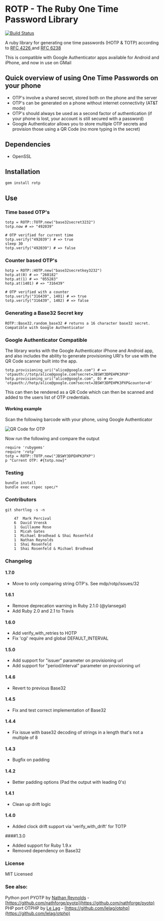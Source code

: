 # ROTP - The Ruby One Time Password Library
[![Build Status](https://secure.travis-ci.org/mdp/rotp.png)](http://travis-ci.org/mdp/rotp)

A ruby library for generating one time passwords (HOTP & TOTP) according to [ RFC 4226 ](http://tools.ietf.org/html/rfc4226) and [ RFC 6238 ](http://tools.ietf.org/html/rfc6238)

This is compatible with Google Authenticator apps available for Android and iPhone, and now in use on GMail

## Quick overview of using One Time Passwords on your phone

* OTP's involve a shared secret, stored both on the phone and the server
* OTP's can be generated on a phone without internet connectivity (AT&T mode)
* OTP's should always be used as a second factor of authentication (if your phone is lost, your account is still secured with a password)
* Google Authenticator allows you to store multiple OTP secrets and provision those using a QR Code (no more typing in the secret)

## Dependencies

* OpenSSL

## Installation

    gem install rotp

## Use

### Time based OTP's

    totp = ROTP::TOTP.new("base32secret3232")
    totp.now # => "492039"

    # OTP verified for current time
    totp.verify("492039") # => true
    sleep 30
    totp.verify("492039") # => false

### Counter based OTP's

    hotp = ROTP::HOTP.new("base32secretkey3232")
    hotp.at(0) # => "260182"
    hotp.at(1) # => "055283"
    hotp.at(1401) # => "316439"

    # OTP verified with a counter
    totp.verify("316439", 1401) # => true
    totp.verify("316439", 1402) # => false

### Generating a Base32 Secret key

    ROTP::Base32.random_base32 # returns a 16 character base32 secret. Compatible with Google Authenticator

### Google Authenticator Compatible

The library works with the Google Authenticator iPhone and Android app, and also
includes the ability to generate provisioning URI's for use with the QR Code scanner
built into the app.

    totp.provisioning_uri("alice@google.com") # => 'otpauth://totp/alice@google.com?secret=JBSWY3DPEHPK3PXP'
    hotp.provisioning_uri("alice@google.com", 0) # => 'otpauth://hotp/alice@google.com?secret=JBSWY3DPEHPK3PXP&counter=0'

This can then be rendered as a QR Code which can then be scanned and added to the users
list of OTP credentials.

#### Working example

Scan the following barcode with your phone, using Google Authenticator

![QR Code for OTP](http://chart.apis.google.com/chart?cht=qr&chs=250x250&chl=otpauth%3A%2F%2Ftotp%2Falice%40google.com%3Fsecret%3DJBSWY3DPEHPK3PXP)

Now run the following and compare the output

    require 'rubygems'
    require 'rotp'
    totp = ROTP::TOTP.new("JBSWY3DPEHPK3PXP")
    p "Current OTP: #{totp.now}"

### Testing

    bundle install
    bundle exec rspec spec/*

### Contributors

    git shortlog -s -n

        47  Mark Percival
        6  David Vrensk
        1  Guillaume Rose
        1  Micah Gates
        1  Michael Brodhead & Shai Rosenfeld
        1  Nathan Reynolds
        1  Shai Rosenfeld
        1  Shai Rosenfeld & Michael Brodhead

### Changelog

#### 1.7.0

- Move to only comparing string OTP's. See mdp/rotp/issues/32

#### 1.6.1

- Remove deprecation warning in Ruby 2.1.0 (@ylansegal)
- Add Ruby 2.0 and 2.1 to Travis

#### 1.6.0

- Add verify_with_retries to HOTP
- Fix 'cgi' require and global DEFAULT_INTERVAL

#### 1.5.0

- Add support for "issuer" parameter on provisioning url
- Add support for "period/interval" parameter on provisioning url

#### 1.4.6

- Revert to previous Base32

#### 1.4.5

- Fix and test correct implementation of Base32

#### 1.4.4

- Fix issue with base32 decoding of strings in a length that's not a multiple of 8

#### 1.4.3

- Bugfix on padding

#### 1.4.2

- Better padding options (Pad the output with leading 0's)

#### 1.4.1

- Clean up drift logic

#### 1.4.0

- Added clock drift support via 'verify_with_drift' for TOTP

####1.3.0

- Added support for Ruby 1.9.x
- Removed dependency on Base32

### License

MIT Licensed

### See also:

Python port PYOTP by [Nathan Reynolds](https://github.com/nathforge) - [https://github.com/nathforge/pyotp](https://github.com/nathforge/pyotp)  
PHP port OTPHP by [Le Lag](https://github.com/lelag) - [https://github.com/lelag/otphp](https://github.com/lelag/otphp)
